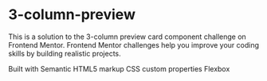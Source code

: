 # 3-column-preview

This is a solution to the 3-column preview card component challenge on Frontend Mentor. Frontend Mentor challenges help you improve your coding skills by building realistic projects.

Built with
Semantic HTML5 markup
CSS custom properties
Flexbox

